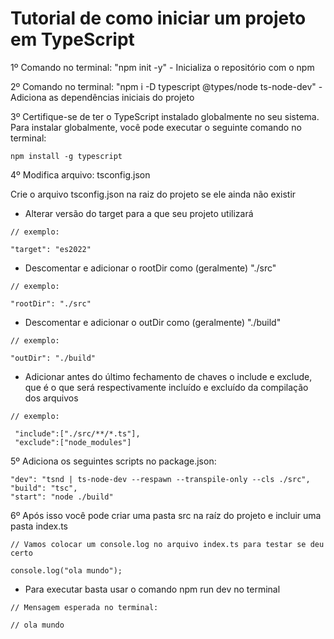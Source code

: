 # Tutorial de como iniciar um projeto em TypeScript

1º Comando no terminal: "npm init -y" - Inicializa o repositório com o npm

2º Comando no terminal: "npm i -D typescript @types/node ts-node-dev" - Adiciona as dependências iniciais do projeto

3º Certifique-se de ter o TypeScript instalado globalmente no seu sistema. Para instalar globalmente, você pode executar o seguinte comando no terminal:

``
npm install -g typescript
``

4º Modifica arquivo: tsconfig.json

Crie o arquivo tsconfig.json na raiz do projeto se ele ainda não existir

- Alterar versão do target para a que seu projeto utilizará
````
// exemplo:

"target": "es2022"
````
- Descomentar e adicionar o rootDir como (geralmente) "./src"
````
// exemplo:

"rootDir": "./src"
````
- Descomentar e adicionar o outDir como (geralmente) "./build"
````
// exemplo:

"outDir": "./build"
````
- Adicionar antes do último fechamento de chaves o include e exclude, que é o que será respectivamente incluído e excluído da compilação dos arquivos
 ````
 // exemplo:
 
  "include":["./src/**/*.ts"],
  "exclude":["node_modules"]
 ````

5º Adiciona os seguintes scripts no package.json:

````
"dev": "tsnd | ts-node-dev --respawn --transpile-only --cls ./src",
"build": "tsc",
"start": "node ./build"
````

6º Após isso você pode criar uma pasta src na raíz do projeto e incluir uma pasta index.ts

````
// Vamos colocar um console.log no arquivo index.ts para testar se deu certo

console.log("ola mundo");
````

- Para executar basta usar o comando npm run dev no terminal

````
// Mensagem esperada no terminal:

// ola mundo
````
